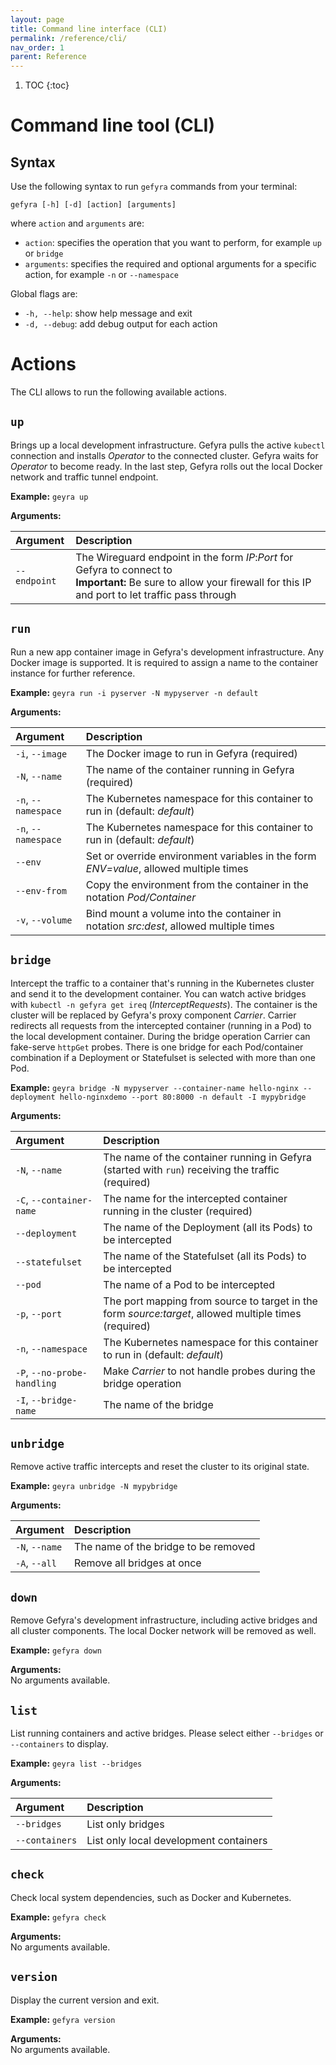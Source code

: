 ```yaml
---
layout: page
title: Command line interface (CLI)
permalink: /reference/cli/
nav_order: 1
parent: Reference
---
```

1. TOC
{:toc}

# Command line tool (CLI)

## Syntax
Use the following syntax to run `gefyra` commands from your terminal:
```
gefyra [-h] [-d] [action] [arguments]
```
where `action` and `arguments` are:
- `action`: specifies the operation that you want to perform, for example `up` or `bridge`
- `arguments`:  specifies the required and optional arguments for a specific action, for example `-n` or `--namespace`

Global flags are:
- `-h, --help`: show help message and exit
- `-d, --debug`: add debug output for each action

# Actions
The CLI allows to run the following available actions.

## `up`
Brings up a local development infrastructure. Gefyra pulls the active `kubectl` connection and installs 
_Operator_ to the connected cluster. Gefyra waits for _Operator_ to become ready. In the last step, Gefyra rolls out
the local Docker network and traffic tunnel endpoint.

**Example:** `geyra up`

**Arguments:**  

| Argument        | Description                                                                                                                                                                |
|:-------------|:---------------------------------------------------------------------------------------------------------------------------------------------------------------------------|
| `--endpoint` | The Wireguard endpoint in the form _IP_:_Port_ for Gefyra to connect to<br/>**Important:** Be sure to allow your firewall for this IP and port to let traffic pass through |

## `run`
Run a new app container image in Gefyra's development infrastructure. Any Docker image is supported. It is required to
assign a name to the container instance for further reference.

**Example:** `geyra run -i pyserver -N mypyserver -n default`

**Arguments:**  

| Argument            | Description                                                                           |
|:--------------------|:--------------------------------------------------------------------------------------|
| `-i`, `--image`     | The Docker image to run in Gefyra (required)                                          |
| `-N`, `--name`      | The name of the container running in Gefyra (required)                                |
| `-n`, `--namespace` | The Kubernetes namespace for this container to run in (default: _default_)            |
| `-n`, `--namespace` | The Kubernetes namespace for this container to run in (default: _default_)            |
| `--env`             | Set or override environment variables in the form _ENV=value_, allowed multiple times |
| `--env-from`        | Copy the environment from the container in the notation _Pod/Container_               |
| `-v`, `--volume`    | Bind mount a volume into the container in notation _src:dest_, allowed multiple times |



## `bridge`
Intercept the traffic to a container that's running in the Kubernetes cluster and send it to the development container.
You can watch active bridges with `kubectl -n gefyra get ireq` (_InterceptRequests_). The container is the cluster will
be replaced by Gefyra's proxy component _Carrier_. Carrier redirects all requests from the intercepted container (running
in a Pod) to the local development container. During the bridge operation Carrier can fake-serve `httpGet` probes. There 
is one bridge for each Pod/container combination if a Deployment or Statefulset is selected with more than one Pod.

**Example:** `geyra bridge -N mypyserver --container-name hello-nginx --deployment hello-nginxdemo --port 80:8000 -n default -I mypybridge`

**Arguments:**  

| Argument                    | Description                                                                                           |
|:----------------------------|:------------------------------------------------------------------------------------------------------|
| `-N`, `--name`              | The name of the container running in Gefyra (started with `run`) receiving the traffic (required)     |
| `-C`, `--container-name`    | The name for the intercepted container running in the cluster (required)                              |
| `--deployment`              | The name of the Deployment (all its Pods) to be intercepted                                           |
| `--statefulset`             | The name of the Statefulset (all its Pods) to be intercepted                                          |
| `--pod`                     | The name of a Pod to be intercepted                                                                   |
| `-p`, `--port`              | The port mapping from source to target in the form _source:target_, allowed multiple times (required) |
| `-n`, `--namespace`         | The Kubernetes namespace for this container to run in (default: _default_)                            |
| `-P`, `--no-probe-handling` | Make _Carrier_ to not handle probes during the bridge operation                                       |
| `-I`, `--bridge-name`       | The name of the bridge                                                                                |


## `unbridge`
Remove active traffic intercepts and reset the cluster to its original state.

**Example:** `geyra unbridge -N mypybridge`

**Arguments:**  

| Argument       | Description                          |
|:---------------|:-------------------------------------|
| `-N`, `--name` | The name of the bridge to be removed |
| `-A`, `--all`  | Remove all bridges at once           |


## `down`
Remove Gefyra's development infrastructure, including active bridges and all cluster components. The local Docker
network will be removed as well.

**Example:** `gefyra down`

**Arguments:**  
No arguments available.


## `list`
List running containers and active bridges. Please select either `--bridges` or `--containers` to display.

**Example:** `geyra list --bridges`

**Arguments:**  

| Argument       | Description                            |
|:---------------|:---------------------------------------|
| `--bridges`    | List only bridges                      |
| `--containers` | List only local development containers | 

## `check`
Check local system dependencies, such as Docker and Kubernetes.

**Example:** `gefyra check`

**Arguments:**  
No arguments available.


## `version`
Display the current version and exit.

**Example:** `gefyra version`

**Arguments:**  
No arguments available.
